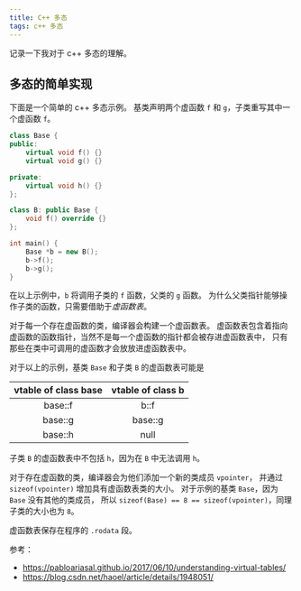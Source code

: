 ```yaml
---
title: C++ 多态
tags: c++ 多态
---
```


记录一下我对于 c++ 多态的理解。

## 多态的简单实现

下面是一个简单的 c++ 多态示例。
基类声明两个虚函数 `f` 和 `g`，子类重写其中一个虚函数 `f`。

```cpp
class Base {
public:
    virtual void f() {}
    virtual void g() {}

private:
    virtual void h() {}
};

class B: public Base {
    void f() override {}
};

int main() {
    Base *b = new B();
    b->f();
    b->g();
}
```

在以上示例中，`b` 将调用子类的 `f` 函数，父类的 `g` 函数。
为什么父类指针能够操作子类的函数，只需要借助于*虚函数表*。

对于每一个存在虚函数的类，编译器会构建一个虚函数表。
虚函数表包含着指向虚函数的函数指针，当然不是每一个虚函数的指针都会被存进虚函数表中，
只有那些在类中可调用的虚函数才会放放进虚函数表中。

对于以上的示例，基类 `Base` 和子类 `B` 的虚函数表可能是

| vtable of class base | vtable of class b|
| :------------------: | :---: |
| base::f | b::f |
| base::g | base::g |
| base::h | null |

子类 `B` 的虚函数表中不包括 `h`，因为在 `B` 中无法调用 `h`。

对于存在虚函数的类，编译器会为他们添加一个新的类成员 `vpointer`，
并通过 `sizeof(vpointer)` 增加具有虚函数表类的大小。
对于示例的基类 `Base`，因为 `Base` 没有其他的类成员，
所以 `sizeof(Base) == 8 == sizeof(vpointer)`，同理子类的大小也为 `8`。

虚函数表保存在程序的 `.rodata` 段。

参考：

- <https://pabloariasal.github.io/2017/06/10/understanding-virtual-tables/>
- <https://blog.csdn.net/haoel/article/details/1948051/>
